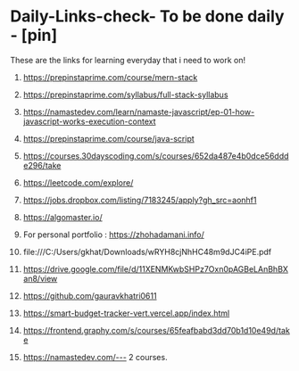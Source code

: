 # Daily-Links-check- To be done daily - [pin]
These are the links for learning everyday that i need to work on!
1. https://prepinstaprime.com/course/mern-stack

2. https://prepinstaprime.com/syllabus/full-stack-syllabus

3. https://namastedev.com/learn/namaste-javascript/ep-01-how-javascript-works-execution-context

4. https://prepinstaprime.com/course/java-script

5. https://courses.30dayscoding.com/s/courses/652da487e4b0dce56ddde296/take

6. https://leetcode.com/explore/

7. https://jobs.dropbox.com/listing/7183245/apply?gh_src=aonhf1

8. https://algomaster.io/

9. For personal portfolio : https://zhohadamani.info/

10. file:///C:/Users/gkhat/Downloads/wRYH8cjNhHC48m9dJC4iPE.pdf

11. https://drive.google.com/file/d/11XENMKwbSHPz7Oxn0pAGBeLAnBhBXan8/view

12. https://github.com/gauravkhatri0611

13. https://smart-budget-tracker-vert.vercel.app/index.html

14. https://frontend.graphy.com/s/courses/65feafbabd3dd70b1d10e49d/take

15. https://namastedev.com/--- 2 courses.
